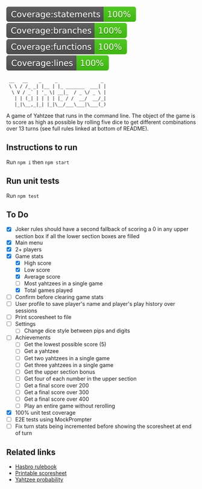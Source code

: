 ![Coverage statements](./badges/badge-statements.svg)
![Coverage branches](./badges/badge-branches.svg)
![Coverage functions](./badges/badge-functions.svg)
![Coverage lines](./badges/badge-lines.svg)



```
 __   __    _     _                _ 
 \ \ / /_ _| |__ | |_ _______  ___| |
  \ V / _` | '_ \| __|_  / _ \/ _ \ |
   | | (_| | | | | |_ / /  __/  __/_|
   |_|\__,_|_| |_|\__/___\___|\___(_)
```

A game of Yahtzee that runs in the command line. The object of the game is to score as high as possible by rolling five dice to get different combinations over 13 turns (see full rules linked at bottom of README).

## Instructions to run

Run `npm i` then `npm start`

## Run unit tests

Run `npm test`

## To Do

- [X] Joker rules should have a second fallback of scoring a 0 in any upper section box if all the lower section boxes are filled
- [X] Main menu
- [X] 2+ players
- [X] Game stats
  - [X] High score
  - [X] Low score
  - [X] Average score
  - [ ] Most yahtzees in a single game
  - [X] Total games played
- [ ] Confirm before clearing game stats
- [ ] User profile to save player's name and player's play history over sessions
- [ ] Print scoresheet to file
- [ ] Settings
  - [ ] Change dice style between pips and digits
- [ ] Achievements
  - [ ] Get the lowest possible score (5)
  - [ ] Get a yahtzee
  - [ ] Get two yahtzees in a single game
  - [ ] Get three yahtzees in a single game
  - [ ] Get the upper section bonus
  - [ ] Get four of each number in the upper section
  - [ ] Get a final score over 200
  - [ ] Get a final score over 300
  - [ ] Get a final score over 400
  - [ ] Play an entire game without rerolling
- [X] 100% unit test coverage
- [ ] E2E tests using MockPrompter
- [ ] Fix turn stats being incremented before showing the scoresheet at end of turn

## Related links

- [Hasbro rulebook](https://www.hasbro.com/common/instruct/yahtzee.pdf)
- [Printable scoresheet](https://www.memory-improvement-tips.com/support-files/yahtzee-score-sheets.pdf)
- [Yahtzee probability](https://www.datagenetics.com/blog/january42012/#:~:text=5%20dice,possible%20combinations%20for%20five%20dice.)
